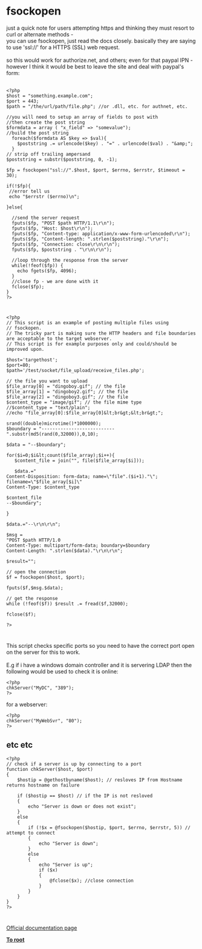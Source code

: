 # fsockopen



just a quick note for users attempting https and thinking they must resort to curl or alternate methods -<br>you can use fsockopen, just read the docs closely.  basically they are saying to use &apos;ssl://&apos; for a HTTPS (SSL) web request.<br><br>so this would work for authorize.net, and others; even for that paypal IPN - however I think it would be best to leave the site and deal with paypal&apos;s form:<br><br>

```
<?php
$host = "something.example.com";
$port = 443;
$path = "/the/url/path/file.php"; //or .dll, etc. for authnet, etc.

//you will need to setup an array of fields to post with
//then create the post string
$formdata = array ( "x_field" => "somevalue");
//build the post string
  foreach($formdata AS $key => $val){
    $poststring .= urlencode($key) . "=" . urlencode($val) . "&amp;";
  }
// strip off trailing ampersand
$poststring = substr($poststring, 0, -1);

$fp = fsockopen("ssl://".$host, $port, $errno, $errstr, $timeout = 30);

if(!$fp){
 //error tell us
 echo "$errstr ($errno)\n";
   
}else{

  //send the server request
  fputs($fp, "POST $path HTTP/1.1\r\n");
  fputs($fp, "Host: $host\r\n");
  fputs($fp, "Content-type: application/x-www-form-urlencoded\r\n");
  fputs($fp, "Content-length: ".strlen($poststring)."\r\n");
  fputs($fp, "Connection: close\r\n\r\n");
  fputs($fp, $poststring . "\r\n\r\n");

  //loop through the response from the server
  while(!feof($fp)) {
    echo fgets($fp, 4096);
  }
  //close fp - we are done with it
  fclose($fp);
}
?>
```
  

#



```
<?php
// This script is an example of posting multiple files using 
// fsockopen.
// The tricky part is making sure the HTTP headers and file boundaries are acceptable to the target webserver.
// This script is for example purposes only and could/should be improved upon.

$host='targethost';
$port=80;
$path='/test/socket/file_upload/receive_files.php';

// the file you want to upload 
$file_array[0] = "dingoboy.gif"; // the file 
$file_array[1] = "dingoboy2.gif"; // the file 
$file_array[2] = "dingoboy3.gif"; // the file 
$content_type = "image/gif"; // the file mime type
//$content_type = "text/plain";
//echo "file_array[0]:$file_array[0]&lt;br&gt;&lt;br&gt;";

srand((double)microtime()*1000000);
$boundary = "---------------------------".substr(md5(rand(0,32000)),0,10);

$data = "--$boundary";

for($i=0;$i&lt;count($file_array);$i++){
   $content_file = join("", file($file_array[$i]));

   $data.="
Content-Disposition: form-data; name=\"file".($i+1)."\"; filename=\"$file_array[$i]\"
Content-Type: $content_type 

$content_file
--$boundary";

}

$data.="--\r\n\r\n";

$msg =
"POST $path HTTP/1.0
Content-Type: multipart/form-data; boundary=$boundary
Content-Length: ".strlen($data)."\r\n\r\n";

$result="";

// open the connection
$f = fsockopen($host, $port);

fputs($f,$msg.$data);

// get the response
while (!feof($f)) $result .= fread($f,32000);

fclose($f);

?>
```
  

#

This script checks specific ports so you need to have the correct port open on the server for this to work.<br><br>E.g if i have a windows domain controller and it is servering LDAP then the following would be used to check it is online:<br>

```
<?php
chkServer("MyDC", "389");
?>
```


for a webserver:


```
<?php
chkServer("MyWebSvr", "80");
?>
```


etc etc
--------------------------------------------------------



```
<?php
// check if a server is up by connecting to a port
function chkServer($host, $port)
{   
    $hostip = @gethostbyname($host); // resloves IP from Hostname returns hostname on failure
    
    if ($hostip == $host) // if the IP is not resloved
    {
        echo "Server is down or does not exist";
    }
    else
    {
        if (!$x = @fsockopen($hostip, $port, $errno, $errstr, 5)) // attempt to connect
        {
            echo "Server is down";
        }
        else 
        {
            echo "Server is up";
            if ($x)
            {
                @fclose($x); //close connection
            }
        }  
    }
}
?>
```
  

#

[Official documentation page](https://www.php.net/manual/en/function.fsockopen.php)

**[To root](/README.md)**